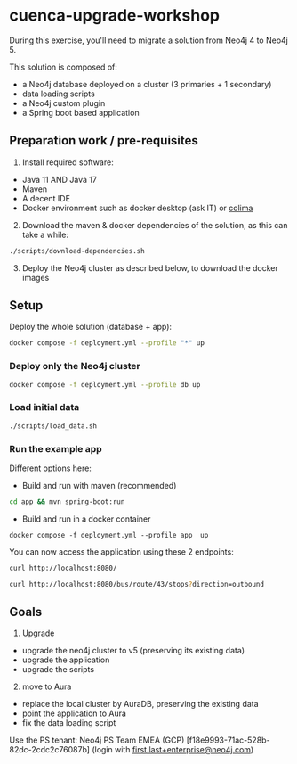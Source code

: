 # cuenca-upgrade-workshop


During this exercise, you'll need to migrate a solution from Neo4j 4 to Neo4j 5.


This solution is composed of:

- a Neo4j database deployed on a cluster (3 primaries + 1 secondary)
- data loading scripts
- a Neo4j custom plugin
- a Spring boot based application

## Preparation work / pre-requisites

1. Install required software:

- Java 11 AND Java 17
- Maven
- A decent IDE
- Docker environment such as docker desktop (ask IT)
  or [colima](https://mvmn.wordpress.com/2023/10/26/switching-from-docker-desktop-to-colima-on-macos/)

2. Download the maven & docker dependencies of the solution, as this can take a while:

```bash
./scripts/download-dependencies.sh
```

3. Deploy the Neo4j cluster as described below, to download the docker images

## Setup

Deploy the whole solution (database + app):

```bash
docker compose -f deployment.yml --profile "*" up
```

### Deploy only the Neo4j cluster

```bash
docker compose -f deployment.yml --profile db up
```

### Load initial data

```bash
./scripts/load_data.sh
```

### Run the example app

Different options here:

- Build and run with maven (recommended)

```bash
cd app && mvn spring-boot:run
```

- Build and run in a docker container

```
docker compose -f deployment.yml --profile app  up
```

You can now access the application using these 2 endpoints:

```bash
curl http://localhost:8080/
```

```bash
curl http://localhost:8080/bus/route/43/stops?direction=outbound
```

## Goals

1. Upgrade
- upgrade the neo4j cluster to v5 (preserving its existing data)
- upgrade the application
- upgrade the scripts

2. move to Aura
- replace the local cluster by AuraDB, preserving the existing data
- point the application to Aura
- fix the data loading script


Use the PS tenant:
  Neo4j PS Team EMEA (GCP) [f18e9993-71ac-528b-82dc-2cdc2c76087b] (login with first.last+enterprise@neo4j.com)

